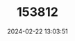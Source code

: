 ---
title: "153812"
category: "Cambarus veitchorum"
draft: false
date: 2024-02-22 13:03:51
languages:
  English: ["White Spring Cave Crayfish"]
---